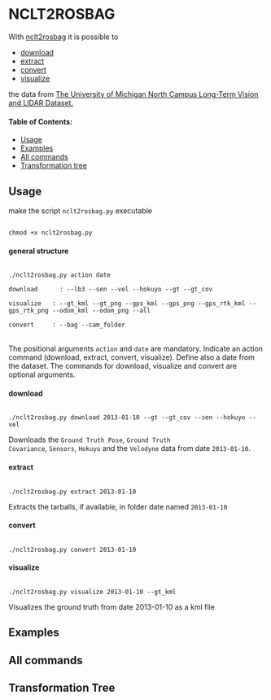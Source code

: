 # NCLT2ROSBAG

With [nclt2rosbag](https://github.com/bierschi/nclt2rosbag) it is possible to

- [download](https://github.com/bierschi/nclt2rosbag#download)
- [extract](https://github.com/bierschi/nclt2rosbag#extract)
- [convert](https://github.com/bierschi/nclt2rosbag#convert)
- [visualize](https://github.com/bierschi/nclt2rosbag#visualize)

the data from [The University of Michigan North Campus Long-Term Vision and LIDAR Dataset.](http://robots.engin.umich.edu/nclt/)

#### Table of Contents:

- [Usage](https://github.com/bierschi/nclt2rosbag#usage)
- [Examples](https://github.com/bierschi/nclt2rosbag#examples)
- [All commands](https://github.com/bierschi/nclt2rosbag#all-commands)
- [Transformation tree](https://github.com/bierschi/nclt2rosbag#transformation-tree)

## Usage
make the script <code>nclt2rosbag.py</code> executable
<pre><code>
chmod +x nclt2rosbag.py
</pre></code>

#### general structure

<pre><code>
./nclt2rosbag.py action date<br>
download &nbsp;&nbsp;&nbsp;&nbsp;&nbsp;: --lb3 --sen --vel --hokuyo --gt --gt_cov <br>
visualize&nbsp;&nbsp;&nbsp: --gt_kml --gt_png --gps_kml --gps_png --gps_rtk_kml --gps_rtk_png --odom_kml --odom_png --all <br>
convert&nbsp;&nbsp;&nbsp;&nbsp;&nbsp: --bag --cam_folder
</pre></code>
<br>
The positional arguments <code>action</code> and <code>date</code> are mandatory. Indicate an action command (download, extract, convert, visualize). 
Define also a date from the dataset. The commands for download, visualize and convert are optional arguments.


#### download

<pre><code>
./nclt2rosbag.py download 2013-01-10 --gt --gt_cov --sen --hokuyo --vel
</pre></code>
Downloads the <code>Ground Truth Pose</code>, <code>Ground Truth Covariance</code>, <code>Sensors</code>, 
<code>Hokuyo</code> and the <code>Velodyne</code> data from date <code>2013-01-10</code>.

#### extract

<pre><code>
./nclt2rosbag.py extract 2013-01-10
</pre></code>
Extracts the tarballs, if available, in folder date named <code>2013-01-10</code>

#### convert

<pre><code>
./nclt2rosbag.py convert 2013-01-10 
</pre></code>

#### visualize

<pre><code>
./nclt2rosbag.py visualize 2013-01-10 --gt_kml
</pre></code>
Visualizes the ground truth from date 2013-01-10 as a kml file 


## Examples

## All commands

## Transformation Tree
